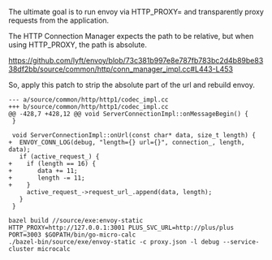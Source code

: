 The ultimate goal is to run envoy via HTTP_PROXY= and transparently proxy requests from the application.

The HTTP Connection Manager expects the path to be relative, but when using HTTP_PROXY, the path is absolute.

https://github.com/lyft/envoy/blob/73c381b997e8e787fb783bc2d4b89be8338df2bb/source/common/http/conn_manager_impl.cc#L443-L453

So, apply this patch to strip the absolute part of the url and rebuild envoy.

```
--- a/source/common/http/http1/codec_impl.cc
+++ b/source/common/http/http1/codec_impl.cc
@@ -428,7 +428,12 @@ void ServerConnectionImpl::onMessageBegin() {
 }
 
 void ServerConnectionImpl::onUrl(const char* data, size_t length) {
+  ENVOY_CONN_LOG(debug, "length={} url={}", connection_, length, data);
   if (active_request_) {
+    if (length == 16) {
+       data += 11;     
+       length -= 11;
+    }
     active_request_->request_url_.append(data, length);
   }
 }
```

```
bazel build //source/exe:envoy-static
HTTP_PROXY=http://127.0.0.1:3001 PLUS_SVC_URL=http://plus/plus PORT=3003 $GOPATH/bin/go-micro-calc
./bazel-bin/source/exe/envoy-static -c proxy.json -l debug --service-cluster microcalc

```
